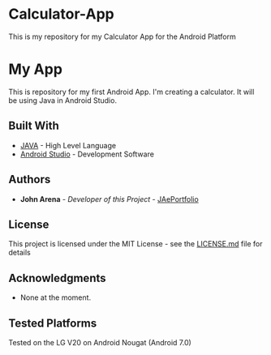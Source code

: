 # Calculator-App
This is my repository for my Calculator App for the Android Platform

# My App
This is repository for my first Android App. I'm creating a calculator. It will be using Java in Android Studio.

## Built With

* [JAVA](https://en.wikipedia.org/wiki/Java_(programming_language)) - High Level Language
* [Android Studio](https://developer.android.com/studio/intro) - Development Software


## Authors

* **John Arena** - *Developer of this Project* - [JAePortfolio](https://github.com/JAePortfolio)

## License

This project is licensed under the MIT License - see the [LICENSE.md](LICENSE.md) file for details

## Acknowledgments

* None at the moment.

## Tested Platforms
Tested on the LG V20 on Android Nougat (Android 7.0)
